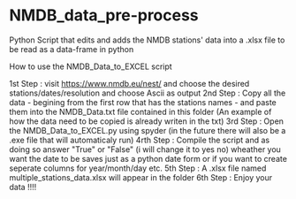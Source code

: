 # NMDB_data_pre-process
Python Script that edits and adds the NMDB stations' data into a .xlsx file to be read as a data-frame in python 


How to use the NMDB_Data_to_EXCEL script

1st Step  : visit https://www.nmdb.eu/nest/ and choose the desired stations/dates/resolution and choose Ascii as output 
2nd Step  : Copy all the data - begining from the first row that has the stations names - and paste them into the NMDB_Data.txt file contained in this folder
(An example of how the data need to be copied is already writen in the txt)
3rd Step  : Open the NMDB_Data_to_EXCEL.py using spyder (in the future there will also be a .exe file that will automaticaly run)
4rth Step : Compile the script and as doing so answer "True" or "False" (i will change it to yes no) wheather you want the date to be saves just as a python date form or if you want to create seperate columns for year/month/day etc.
5th Step  : A .xlsx file named multiple_stations_data.xlsx will appear in the folder
6th Step  : Enjoy your data !!!!
